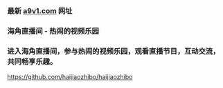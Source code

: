 ### 最新 [a9v1.com](http://www.a9v1.com/) 网址
### 海角直播间 - 热闹的视频乐园
### 进入海角直播间，参与热闹的视频乐园，观看直播节目，互动交流，共同畅享乐趣。

https://github.com/haijiaozhibo/haijiaozhibo
